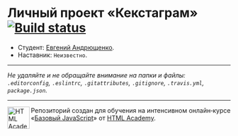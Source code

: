 # Личный проект «Кекстаграм» [![Build status][travis-image]][travis-url]

* Студент: [Евгений Андрющенко](https://up.htmlacademy.ru/javascript/11/user/423969).
* Наставник: `Неизвестно`.

---

_Не удаляйте и не обращайте внимание на папки и файлы:_<br>
_`.editorconfig`, `.eslintrc`, `.gitattributes`, `.gitignore`, `.travis.yml`, `package.json`._

---

<a href="https://htmlacademy.ru/intensive/javascript"><img align="left" width="50" height="50" title="HTML Academy" src="https://up.htmlacademy.ru/static/img/intensive/javascript/logo-for-github.svg"></a>

Репозиторий создан для обучения на интенсивном онлайн‑курсе «[Базовый JavaScript](https://htmlacademy.ru/intensive/javascript)» от [HTML Academy](https://htmlacademy.ru).

[travis-image]: https://travis-ci.org/htmlacademy-javascript/423969-kekstagram.svg?branch=master
[travis-url]: https://travis-ci.org/htmlacademy-javascript/423969-kekstagram
